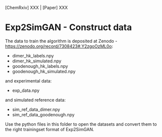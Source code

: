 [ChemRxiv] XXX  |  [Paper] XXX

# Exp2SimGAN - Construct data

The data to train the algorithm is deposited at Zenodo - https://zenodo.org/record/7308423#.Y2zgoOzML0o:
- dimer_hk_labels.npy
- dimer_hk_simulated.npy
- goodenough_hk_labels.npy
- goodenough_hk_simulated.npy

and experimental data:
- exp_data.npy

and simulated reference data:
- sim_ref_data_dimer.npy
- sim_ref_data_goodenough.npy

Use the python files in this folder to open the datasets and convert them to the right trainingset format of Exp2SimGAN.
